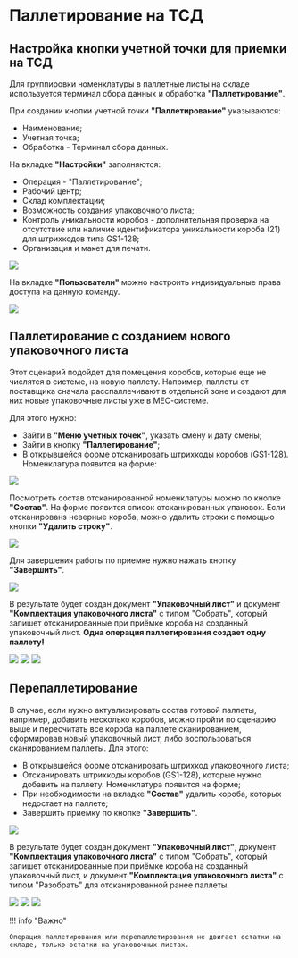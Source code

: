 # Паллетирование на ТСД

## Настройка кнопки учетной точки для приемки на ТСД

Для группировки номенклатуры в паллетные листы на складе используется терминал сбора данных и обработка **"Паллетирование"**.

При создании кнопки учетной точки **"Паллетирование"** указываются:

- Наименование;
- Учетная точка;
- Обработка - Терминал сбора данных.

На вкладке **"Настройки"** заполняются:

- Операция - "Паллетирование";
- Рабочий центр;
- Склад комплектации;
- Возможность создания упаковочного листа;
- Контроль уникальности коробов - дополнительная проверка на отсутствие или наличие идентификатора уникальности короба (21) для штрихкодов типа GS1-128;
- Организация и макет для печати.

![](NewPalletMaking.assets/1.png)

На вкладке **"Пользователи"** можно настроить индивидуальные права доступа на данную команду.

![](NewPalletMaking.assets/2.png)

## Паллетирование с созданием нового упаковочного листа

Этот сценарий подойдет для помещения коробов, которые еще не числятся в системе, на новую паллету. Например, паллеты от поставщика сначала расспаллечивают в отдельной зоне и создают для них новые упаковочные листы уже в МЕС-системе.

Для этого нужно:

- Зайти в **"Меню учетных точек"**, указать смену и дату смены;
- Зайти в кнопку **"Паллетирование"**;
- В открывшейся форме отсканировать штрихкоды коробов (GS1-128). Номенклатура появится на форме:

![](NewPalletMaking.assets/1.gif)

Посмотреть состав отсканированной номенклатуры можно по кнопке **"Состав"**. На форме появится список отсканированных упаковок. Если отсканированs неверные короба, можно удалить строки с помощью кнопки **"Удалить строку"**.

![](NewPalletMaking.assets/2.gif)

Для завершения работы по приемке нужно нажать кнопку **"Завершить"**.

![](NewPalletMaking.assets/3.gif)

В результате будет создан документ **"Упаковочный лист"** и документ **"Комплектация упаковочного листа"** с типом "Собрать", который запишет отсканированные при приёмке короба на созданный упаковочный лист. **Одна операция паллетирования создает одну паллету!**

![](NewPalletMaking.assets/3.png)
![](NewPalletMaking.assets/4.png)
![](NewPalletMaking.assets/5.png)

## Перепаллетирование

В случае, если нужно актуализировать состав готовой паллеты, например, добавить несколько коробов, можно пройти по сценарию выше и пересчитать все короба на паллете сканированием, сформировав новый упаковочный лист, либо воспользоваться сканированием паллеты. Для этого:

- В открывшейся форме отсканировать штрихкод упаковочного листа;
- Отсканировать штрихкоды коробов (GS1-128), которые нужно добавить на паллету. Номенклатура появится на форме;
- При необходимости на вкладке **"Состав"** удалить короба, которых недостает на паллете;
- Завершить приемку по кнопке **"Завершить"**.

![](NewPalletMaking.assets/4.gif)

В результате будет создан документ **"Упаковочный лист"**, документ **"Комплектация упаковочного листа"** с типом "Собрать", который запишет отсканированные при приёмке короба на созданный упаковочный лист, и документ **"Комплектация упаковочного листа"** с типом "Разобрать" для отсканированной ранее паллеты.

![](NewPalletMaking.assets/6.png)
![](NewPalletMaking.assets/7.png)
![](NewPalletMaking.assets/8.png)

!!! info "Важно"

    Операция паллетирования или перепаллетирования не двигает остатки на складе, только остатки на упаковочных листах.